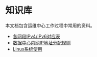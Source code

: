 # 知识库

本文档包含运维中心工作过程中常用的资料。

- [各网段IPv4/IPv6对应表](ipv4-v6.md)
- [数据中心内网IP地址分配规则](dc-private-ip.md)
- [Linux系统使用](linux/README.md)